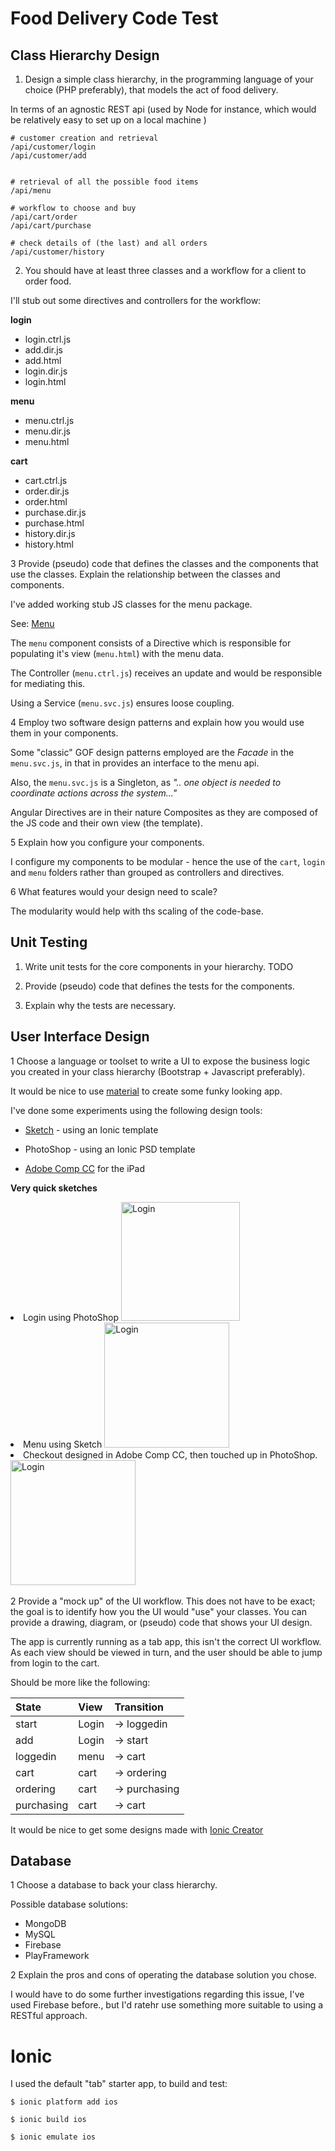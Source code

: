 # Food Delivery Code Test

## Class Hierarchy Design
1. Design a simple class hierarchy, in the programming language of your choice (PHP preferably), that models the act of food delivery.

  In terms of an agnostic REST api (used by Node for instance, which would be relatively easy to set up on a local machine )

  ```
  # customer creation and retrieval
  /api/customer/login
  /api/customer/add


  # retrieval of all the possible food items
  /api/menu

  # workflow to choose and buy
  /api/cart/order
  /api/cart/purchase

  # check details of (the last) and all orders
  /api/customer/history

  ```

2. You should have at least three classes and a workflow for a client to order food.

I'll stub out some directives and controllers for the workflow:

**login**
- login.ctrl.js
- add.dir.js
- add.html
- login.dir.js
- login.html

**menu**
- menu.ctrl.js
- menu.dir.js
- menu.html

**cart**
- cart.ctrl.js
- order.dir.js
- order.html
- purchase.dir.js
- purchase.html
- history.dir.js
- history.html


3 Provide (pseudo) code that defines the classes and the components that use the classes. Explain the relationship between the classes and components.

I've added working stub JS classes for the menu package.

See: [Menu](www/js/menu/menu.dir.js)

The `menu` component consists of a Directive which is responsible for populating it's view (`menu.html`) with the menu data.

The Controller (`menu.ctrl.js`) receives an update and would be responsible for mediating this.

Using a Service (`menu.svc.js`) ensures loose coupling.


4 Employ two software design patterns and explain how you would use them in your components.

Some "classic" GOF design patterns employed are the _Facade_ in the `menu.svc.js`, in that in provides an interface to the menu api.

Also, the `menu.svc.js` is a Singleton, as _".. one object is needed to coordinate actions across the system..."_

Angular Directives are in their nature Composites as they are composed of the JS code and their own view (the template).


5 Explain how you configure your components.

I configure my components to be modular - hence the use of the `cart`, `login` and `menu` folders rather than grouped as controllers and directives.


6 What features would your design need to scale?

The modularity would help with ths scaling of the code-base.


## Unit Testing
1. Write unit tests for the core components in your hierarchy.
TODO

2. Provide (pseudo) code that defines the tests for the components.
3. Explain why the tests are necessary.

## User Interface Design
1 Choose a language or toolset to write a UI to expose the business logic you created in your class hierarchy (Bootstrap + Javascript preferably).

It would be nice to use [material](http://ionicmaterial.com) to create some funky looking app.

I've done some experiments using the following design tools:

- [Sketch](http://www.bohemiancoding.com/sketch/) - using an Ionic template

- PhotoShop - using an Ionic PSD template

- [Adobe Comp CC](https://itunes.apple.com/us/app/adobe-comp-cc/id970725481?mt=8) for the iPad

**Very quick sketches**

<div>
 <li>Login using PhotoShop
    <img src="./design/login.png" alt="Login" width="190">
  </li>
</div>



<div>
  <li>Menu using Sketch
     <img src="./design/menu-1.png" alt="Login" width="200">
   </li>
</div>



<div>
  <li>Checkout designed in Adobe Comp CC, then touched up in PhotoShop.
     <img src="./design/checkout.png" alt="Login" width="200">
   </li>
</div>
    


2 Provide a "mock up" of the UI workflow.  This does not have to be exact; the goal is to identify how you the UI would "use" your classes.  You can provide a drawing, diagram, or (pseudo) code that shows your UI design.

The app is currently running as a tab app, this isn't the correct UI workflow. As each view should be viewed in turn, and the user should be able to jump from login to the cart.

Should be more like the following:

| **State** | **View** | **Transition** |
| :------- | :-------  | :------------  |
| start     | Login    | -> loggedin    |
| add       | Login    | -> start       |
| loggedin  | menu     | -> cart        |
| cart      | cart     | -> ordering    |
| ordering  | cart     | -> purchasing  |
| purchasing| cart     | -> cart        |

It would be nice to get some designs made with [Ionic Creator](http://ionicframework.com/creator/)


## Database
1 Choose a database to back your class hierarchy.

Possible database solutions:

- MongoDB
- MySQL
- Firebase
- PlayFramework

2 Explain the pros and cons of operating the database solution you chose.

I would have to do some further investigations regarding this issue, I've used Firebase before., but I'd ratehr use something more suitable to using a RESTful approach.

# Ionic

I used the default "tab" starter app, to build and test:

```
$ ionic platform add ios

$ ionic build ios

$ ionic emulate ios

```
